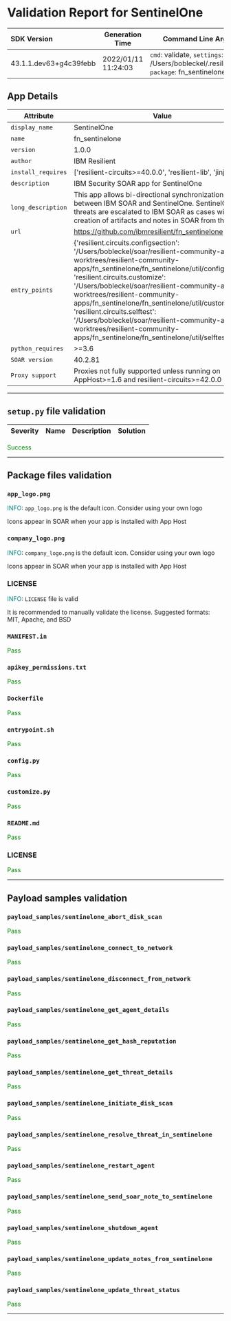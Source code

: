 

# Validation Report for SentinelOne

| SDK Version       | Generation Time          | Command Line Arguments Provided |
| :---------------- | ------------------------ | ------------------------------- |
| 43.1.1.dev63+g4c39febb | 2022/01/11 11:24:03 | `cmd`: validate, `settings`: /Users/bobleckel/.resilient/.sdk_settings.json, `package`: fn_sentinelone, `validate`: True |

## App Details
| Attribute | Value |
| --------- | ----- |
| `display_name` | SentinelOne |
| `name` | fn_sentinelone |
| `version` | 1.0.0 |
| `author` | IBM Resilient |
| `install_requires` | ['resilient-circuits>=40.0.0', 'resilient-lib', 'jinja2'] |
| `description` | IBM Security SOAR app for SentinelOne |
| `long_description` | This app allows bi-directional synchronization between IBM SOAR and SentinelOne.    SentinelOne threats are escalated to IBM SOAR as cases with the creation of artifacts and notes in SOAR from the threat. |
| `url` | https://github.com/ibmresilient/fn_sentinelone |
| `entry_points` | {'resilient.circuits.configsection': '/Users/bobleckel/soar/resilient-community-apps-worktrees/resilient-community-apps/fn_sentinelone/fn_sentinelone/util/config.py',<br> 'resilient.circuits.customize': '/Users/bobleckel/soar/resilient-community-apps-worktrees/resilient-community-apps/fn_sentinelone/fn_sentinelone/util/customize.py',<br> 'resilient.circuits.selftest': '/Users/bobleckel/soar/resilient-community-apps-worktrees/resilient-community-apps/fn_sentinelone/fn_sentinelone/util/selftest.py'} |
| `python_requires` | >=3.6 |
| `SOAR version` | 40.2.81 |
| `Proxy support` | Proxies not fully supported unless running on AppHost>=1.6 and resilient-circuits>=42.0.0 |

---


## `setup.py` file validation
| Severity | Name | Description | Solution |
| --- | --- | --- | --- |

<span style="color:green">Success</span>


---


## Package files validation

### `app_logo.png`
<span style="color:teal">INFO</span>: `app_logo.png` is the default icon. Consider using your own logo

Icons appear in SOAR when your app is installed with App Host


### `company_logo.png`
<span style="color:teal">INFO</span>: `company_logo.png` is the default icon. Consider using your own logo

Icons appear in SOAR when your app is installed with App Host


### LICENSE
<span style="color:teal">INFO</span>: `LICENSE` file is valid

It is recommended to manually validate the license. Suggested formats: MIT, Apache, and BSD


### `MANIFEST.in`
<span style="color:green">Pass</span>


### `apikey_permissions.txt`
<span style="color:green">Pass</span>


### `Dockerfile`
<span style="color:green">Pass</span>


### `entrypoint.sh`
<span style="color:green">Pass</span>


### ``config.py``
<span style="color:green">Pass</span>


### ``customize.py``
<span style="color:green">Pass</span>


### `README.md`
<span style="color:green">Pass</span>


### LICENSE
<span style="color:green">Pass</span>

 
---
 

## Payload samples validation

### `payload_samples/sentinelone_abort_disk_scan`
<span style="color:green">Pass</span>


### `payload_samples/sentinelone_connect_to_network`
<span style="color:green">Pass</span>


### `payload_samples/sentinelone_disconnect_from_network`
<span style="color:green">Pass</span>


### `payload_samples/sentinelone_get_agent_details`
<span style="color:green">Pass</span>


### `payload_samples/sentinelone_get_hash_reputation`
<span style="color:green">Pass</span>


### `payload_samples/sentinelone_get_threat_details`
<span style="color:green">Pass</span>


### `payload_samples/sentinelone_initiate_disk_scan`
<span style="color:green">Pass</span>


### `payload_samples/sentinelone_resolve_threat_in_sentinelone`
<span style="color:green">Pass</span>


### `payload_samples/sentinelone_restart_agent`
<span style="color:green">Pass</span>


### `payload_samples/sentinelone_send_soar_note_to_sentinelone`
<span style="color:green">Pass</span>


### `payload_samples/sentinelone_shutdown_agent`
<span style="color:green">Pass</span>


### `payload_samples/sentinelone_update_notes_from_sentinelone`
<span style="color:green">Pass</span>


### `payload_samples/sentinelone_update_threat_status`
<span style="color:green">Pass</span>

 
---
 

 

 

 

 